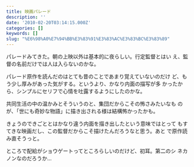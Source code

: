 ```yaml
---
title: 映画パレード
description: ''
date: '2010-02-20T03:14:15.000Z'
categories: []
keywords: []
slug: "%E6%98%A0%E7%94%BB%E3%83%91%E3%83%AC%E3%83%BC%E3%83%89"
---
```

パレードみてきた。朝の上映以外は基本的に夜らしい。行定監督とはい え、監督の名前だけでは人は入らないのかな。

パレード原作を読んだのはとても昔のことであまり覚えていないのだけ ど、もう少し厚みがあった気がする。というより、かなり内面の描写が多 かったから、シンプルにセリフで心情を吐露するようにしたのかな。

共同生活の中の温かみとそういうのと、集団だからこその怖さみたいなも のが、「世にも奇妙な物語」に描き出される様は結構怖かったかも。

きょうのできごととはかなり違う内面を描き出したという意味ではとって もすてきな映画だし、この監督だからこそ描けたんだろうなと思う。あと で原作読み直そうっと。

ところで配給がショウゲートってところらしいのだけど、初耳。第二のシ ネカノンなのだろうか…